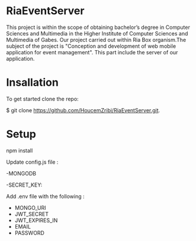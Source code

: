 # RiaEventServer
This project is within the scope of obtaining bachelor’s degree in Computer Sciences and
Multimedia in the Higher Institute of Computer Sciences and Multimedia of Gabes.
Our project carried out within Ria Box organism.The subject of the project is "Conception
and development of web mobile application for event management".
This part include the server of our application.
# Insallation
To get started clone the repo:

$ git clone https://github.com/HoucemZribi/RiaEventServer.git.

# Setup 
npm install 

Update config.js file : 

  -MONGODB 
  
  -SECRET_KEY: 



Add .env file with the following : 
  - MONGO_URI 
  - JWT_SECRET
  - JWT_EXPIRES_IN
  - EMAIL
  - PASSWORD
